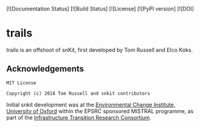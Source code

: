 [![Documentation Status]
[![Build Status]
[![License]
[![PyPI version]
[![DOI]


# trails

trails is an offshoot of snKit, first developed by Tom Russell and Elco Koks.

## Acknowledgements

```
MIT License

Copyright (c) 2018 Tom Russell and snkit contributors
```

Initial snkit development was at the [Environmental Change Institute, University of
Oxford](http://www.eci.ox.ac.uk/) within the EPSRC sponsored MISTRAL programme, as part of the
[Infrastructure Transition Research Consortium](http://www.itrc.org.uk/).
